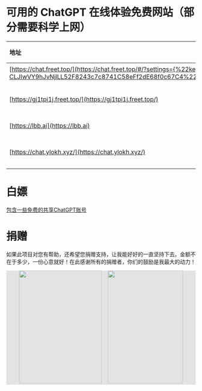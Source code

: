# 可用的 ChatGPT 在线体验免费网站（部分需要科学上网）

| 地址 | 状态 | 地址 | 状态 | 地址 | 状态 |
|:--- |:--- |:--- |:--- |:--- |:--- |
|[https://chat.freet.top/](https://chat.freet.top/#/?settings={%22key%22:%22sk-CLJIwVY9hJvNjlLL52F8243c7c8741C58eFf2dE68f0c67C4%22,%22url%22:%22https://api.7tu.link/%22})| 免费 |[https://7ka5h8xt.freet.top/](https://7ka5h8xt.freet.top/)| 免费 || 免费 |
|[https://gj1tpi1j.freet.top/](https://gj1tpi1j.freet.top/)| 免费 |[https://url1.ai-node.com](https://url1.ai-node.com)| 免费 |[https://a1.free-chat.asia/](https://a1.free-chat.asia/)| 免费 |
|[https://lbb.ai](https://lbb.ai)| 免费 |[https://c.binjie.fun/](https://c.binjie.fun/)| 免费 || 免费 |
|[https://chat.ylokh.xyz/](https://chat.ylokh.xyz/)| 免费 |[https://n7.gpt03.xyz/?chat=1](https://n7.gpt03.xyz/?chat=1)| 免费 || 免费 |

# 白嫖
[包含一些免费的共享ChatGPT账号](https://chat-shared2.zhile.io/shared.html)

# 捐赠

如果此项目对您有帮助，还希望您捐赠支持，让我能好好的一直坚持下去。金额不在于多少，一份心意就好！在此感谢所有的捐赠者，你们的鼓励是我最大的动力！

<div style="background:#e3e3e3; color:#FFF" align=center >
<img width="220" height="300" src="https://cdn.jsdelivr.net/gh/xiaoxuan6/static/images/202212102216540.png"/>&nbsp;&nbsp;&nbsp;&nbsp;<img width="200" height="300" src="https://cdn.jsdelivr.net/gh/xiaoxuan6/static/images/202212102216435.jpg"/></div>
